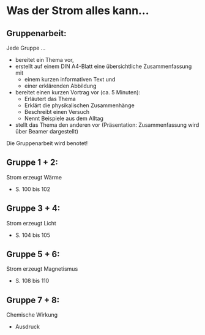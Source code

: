 # Was der Strom alles kann…

## Gruppenarbeit:

Jede Gruppe …
* bereitet ein Thema vor,
* erstellt auf einem DIN A4-Blatt eine übersichtliche Zusammenfassung mit 
    * einem kurzen informativen Text und
    * einer erklärenden Abbildung
* bereitet einen kurzen Vortrag vor (ca. 5 Minuten): 
    * Erläutert das Thema
    * Erklärt die physikalischen Zusammenhänge 
    * Beschreibt einen Versuch
    * Nennt Beispiele aus dem Alltag
* stellt das Thema den anderen vor (Präsentation: Zusammenfassung wird über Beamer dargestellt)

Die Gruppenarbeit wird benotet!

## Gruppe 1 + 2:
Strom erzeugt Wärme
* S. 100 bis 102

## Gruppe 3 + 4:
Strom erzeugt Licht
* S. 104 bis 105

## Gruppe 5 + 6:
Strom erzeugt Magnetismus
* S. 108 bis 110

## Gruppe 7 + 8:
Chemische Wirkung
* Ausdruck



